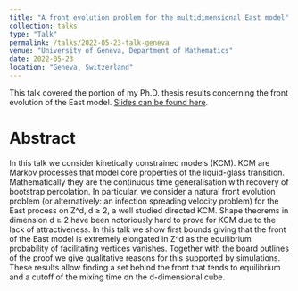 ```yaml
---
title: "A front evolution problem for the multidimensional East model"
collection: talks
type: "Talk"
permalink: /talks/2022-05-23-talk-geneva
venue: "University of Geneva, Department of Mathematics"
date: 2022-05-23
location: "Geneva, Switzerland"
---
```


This talk covered the portion of my Ph.D. thesis results concerning the front
evolution of the East model. [Slides can be found here](/files/2022_presentation_geneva.pdf).

# Abstract
In this talk we consider kinetically constrained models (KCM). KCM are Markov
processes that model core properties of the liquid-glass transition. Mathematically they are the
continuous time generalisation with recovery of bootstrap percolation. In particular, we
consider a natural front evolution problem (or alternatively: an infection spreading velocity problem) for
the East process on Z^d, d ≥ 2, a well studied directed KCM. Shape theorems in dimension d ≥ 2
have been notoriously hard to prove for KCM due to the lack of attractiveness. In this talk we show first bounds giving
that the front of the East model is extremely elongated in Z^d as the equilibrium probability
of facilitating vertices vanishes. Together with the board outlines of the proof we give qualitative reasons for this
supported by simulations. These results allow finding a set behind the front that tends to equilibrium and a cutoff of the mixing
time on the d-dimensional cube.
